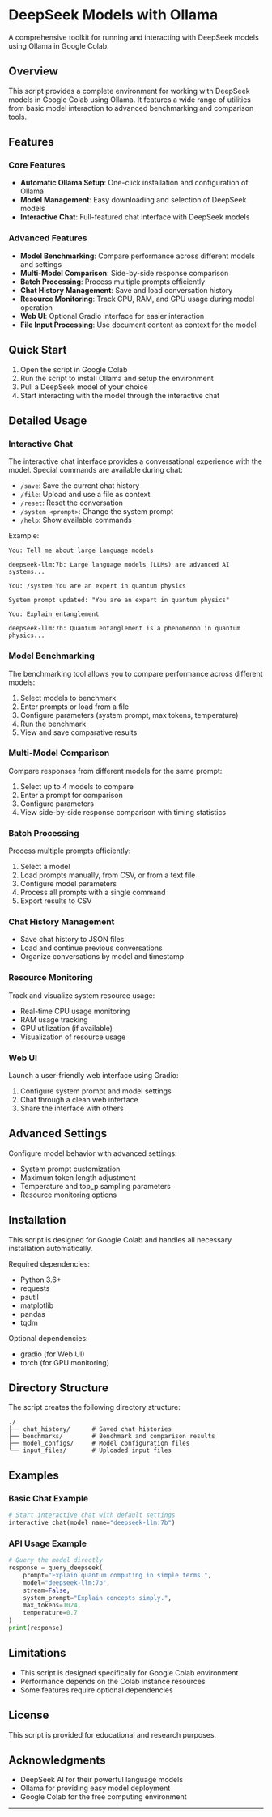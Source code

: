 # DeepSeek Models with Ollama

A comprehensive toolkit for running and interacting with DeepSeek models using Ollama in Google Colab.

## Overview

This script provides a complete environment for working with DeepSeek models in Google Colab using Ollama. It features a wide range of utilities from basic model interaction to advanced benchmarking and comparison tools.

## Features

### Core Features
- **Automatic Ollama Setup**: One-click installation and configuration of Ollama
- **Model Management**: Easy downloading and selection of DeepSeek models
- **Interactive Chat**: Full-featured chat interface with DeepSeek models

### Advanced Features
- **Model Benchmarking**: Compare performance across different models and settings
- **Multi-Model Comparison**: Side-by-side response comparison
- **Batch Processing**: Process multiple prompts efficiently
- **Chat History Management**: Save and load conversation history
- **Resource Monitoring**: Track CPU, RAM, and GPU usage during model operation
- **Web UI**: Optional Gradio interface for easier interaction
- **File Input Processing**: Use document content as context for the model

## Quick Start

1. Open the script in Google Colab
2. Run the script to install Ollama and setup the environment
3. Pull a DeepSeek model of your choice
4. Start interacting with the model through the interactive chat

## Detailed Usage

### Interactive Chat

The interactive chat interface provides a conversational experience with the model. Special commands are available during chat:

- `/save`: Save the current chat history
- `/file`: Upload and use a file as context
- `/reset`: Reset the conversation
- `/system <prompt>`: Change the system prompt
- `/help`: Show available commands

Example:
```
You: Tell me about large language models

deepseek-llm:7b: Large language models (LLMs) are advanced AI systems...

You: /system You are an expert in quantum physics

System prompt updated: "You are an expert in quantum physics"

You: Explain entanglement

deepseek-llm:7b: Quantum entanglement is a phenomenon in quantum physics...
```

### Model Benchmarking

The benchmarking tool allows you to compare performance across different models:

1. Select models to benchmark
2. Enter prompts or load from a file
3. Configure parameters (system prompt, max tokens, temperature)
4. Run the benchmark
5. View and save comparative results

### Multi-Model Comparison

Compare responses from different models for the same prompt:

1. Select up to 4 models to compare
2. Enter a prompt for comparison
3. Configure parameters
4. View side-by-side response comparison with timing statistics

### Batch Processing

Process multiple prompts efficiently:

1. Select a model
2. Load prompts manually, from CSV, or from a text file
3. Configure model parameters
4. Process all prompts with a single command
5. Export results to CSV

### Chat History Management

- Save chat history to JSON files
- Load and continue previous conversations
- Organize conversations by model and timestamp

### Resource Monitoring

Track and visualize system resource usage:

- Real-time CPU usage monitoring
- RAM usage tracking
- GPU utilization (if available)
- Visualization of resource usage

### Web UI

Launch a user-friendly web interface using Gradio:

1. Configure system prompt and model settings
2. Chat through a clean web interface
3. Share the interface with others

## Advanced Settings

Configure model behavior with advanced settings:

- System prompt customization
- Maximum token length adjustment
- Temperature and top_p sampling parameters
- Resource monitoring options

## Installation

This script is designed for Google Colab and handles all necessary installation automatically.

Required dependencies:
- Python 3.6+
- requests
- psutil
- matplotlib
- pandas
- tqdm

Optional dependencies:
- gradio (for Web UI)
- torch (for GPU monitoring)

## Directory Structure

The script creates the following directory structure:

```
./
├── chat_history/      # Saved chat histories
├── benchmarks/        # Benchmark and comparison results
├── model_configs/     # Model configuration files
└── input_files/       # Uploaded input files
```

## Examples

### Basic Chat Example
```python
# Start interactive chat with default settings
interactive_chat(model_name="deepseek-llm:7b")
```

### API Usage Example
```python
# Query the model directly
response = query_deepseek(
    prompt="Explain quantum computing in simple terms.",
    model="deepseek-llm:7b",
    stream=False,
    system_prompt="Explain concepts simply.",
    max_tokens=1024,
    temperature=0.7
)
print(response)
```

## Limitations

- This script is designed specifically for Google Colab environment
- Performance depends on the Colab instance resources
- Some features require optional dependencies

## License

This script is provided for educational and research purposes.

## Acknowledgments

- DeepSeek AI for their powerful language models
- Ollama for providing easy model deployment
- Google Colab for the free computing environment

---
